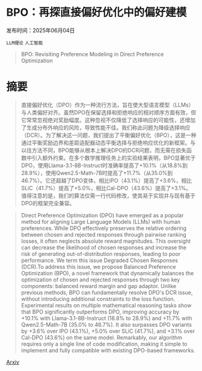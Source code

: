 # BPO：再探直接偏好优化中的偏好建模

发布时间：2025年06月04日

`LLM理论` `人工智能`

> BPO: Revisiting Preference Modeling in Direct Preference Optimization

# 摘要

> 直接偏好优化（DPO）作为一种流行方法，旨在使大型语言模型（LLMs）与人类偏好对齐。虽然DPO在保留选择和拒绝响应的相对顺序方面有效，但它常常忽视绝对奖励幅度。这种忽视不仅降低了选择响应的可能性，还增加了生成分布外响应的风险，导致性能不佳。我们称此问题为降级选择响应（DCR）。为了解决这一问题，我们提出了平衡偏好优化（BPO），这是一种通过平衡奖励边界和差距适配器动态平衡选择与拒绝响应优化的新框架。与以往方法不同，BPO能够从根本上解决DPO的DCR问题，而无需在损失函数中引入额外约束。在多个数学推理任务上的实验结果表明，BPO显著优于DPO，使用Llama-3.1-8B-Instruct时准确率提高了+10.1%（从18.8%到28.9%），使用Qwen2.5-Math-7B时提高了+11.7%（从35.0%到46.7%）。它还超越了DPO变体，相比IPO（43.1%）提高了+3.6%，相比SLiC（41.7%）提高了+5.0%，相比Cal-DPO（43.6%）提高了+3.1%。值得注意的是，我们的算法仅需一行代码修改，使其易于实现并与现有基于DPO的框架完全兼容。

> Direct Preference Optimization (DPO) have emerged as a popular method for aligning Large Language Models (LLMs) with human preferences. While DPO effectively preserves the relative ordering between chosen and rejected responses through pairwise ranking losses, it often neglects absolute reward magnitudes. This oversight can decrease the likelihood of chosen responses and increase the risk of generating out-of-distribution responses, leading to poor performance. We term this issue Degraded Chosen Responses (DCR).To address this issue, we propose Balanced Preference Optimization (BPO), a novel framework that dynamically balances the optimization of chosen and rejected responses through two key components: balanced reward margin and gap adaptor. Unlike previous methods, BPO can fundamentally resolve DPO's DCR issue, without introducing additional constraints to the loss function. Experimental results on multiple mathematical reasoning tasks show that BPO significantly outperforms DPO, improving accuracy by +10.1% with Llama-3.1-8B-Instruct (18.8% to 28.9%) and +11.7% with Qwen2.5-Math-7B (35.0% to 46.7%). It also surpasses DPO variants by +3.6% over IPO (43.1%), +5.0% over SLiC (41.7%), and +3.1% over Cal-DPO (43.6%) on the same model. Remarkably, our algorithm requires only a single line of code modification, making it simple to implement and fully compatible with existing DPO-based frameworks.

[Arxiv](https://arxiv.org/abs/2506.03557)